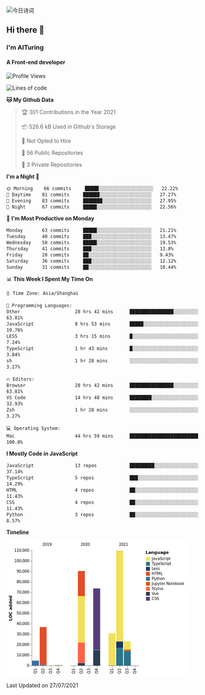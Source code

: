 <img alt="今日诗词" src="https://v2.jinrishici.com/one.svg?font-size=30&spacing=2&color=skyblue" style="max-width:100%; display: block; margin: 0 auto;">

## Hi there 👋
### I'm AITuring
#### A Front-end developer

<!-- <img src="./dhx.gif" width="400px"/> -->

<!--START_SECTION:waka-->
![Profile Views](http://img.shields.io/badge/Profile%20Views-0-blue)

![Lines of code](https://img.shields.io/badge/From%20Hello%20World%20I%27ve%20Written-369481%20lines%20of%20code-blue)

**🐱 My Github Data** 

> 🏆 301 Contributions in the Year 2021
 > 
> 📦 526.6 kB Used in Github's Storage 
 > 
> 🚫 Not Opted to Hire
 > 
> 📜 56 Public Repositories 
 > 
> 🔑 3 Private Repositories  
 > 
**I'm a Night 🦉** 

```text
🌞 Morning    66 commits     █████░░░░░░░░░░░░░░░░░░░░   22.22% 
🌆 Daytime    81 commits     ██████░░░░░░░░░░░░░░░░░░░   27.27% 
🌃 Evening    83 commits     ███████░░░░░░░░░░░░░░░░░░   27.95% 
🌙 Night      67 commits     █████░░░░░░░░░░░░░░░░░░░░   22.56%

```
📅 **I'm Most Productive on Monday** 

```text
Monday       63 commits     █████░░░░░░░░░░░░░░░░░░░░   21.21% 
Tuesday      40 commits     ███░░░░░░░░░░░░░░░░░░░░░░   13.47% 
Wednesday    58 commits     █████░░░░░░░░░░░░░░░░░░░░   19.53% 
Thursday     41 commits     ███░░░░░░░░░░░░░░░░░░░░░░   13.8% 
Friday       28 commits     ██░░░░░░░░░░░░░░░░░░░░░░░   9.43% 
Saturday     36 commits     ███░░░░░░░░░░░░░░░░░░░░░░   12.12% 
Sunday       31 commits     ██░░░░░░░░░░░░░░░░░░░░░░░   10.44%

```


📊 **This Week I Spent My Time On** 

```text
⌚︎ Time Zone: Asia/Shanghai

💬 Programming Languages: 
Other                    28 hrs 42 mins      ████████████████░░░░░░░░░   63.81% 
JavaScript               8 hrs 53 mins       █████░░░░░░░░░░░░░░░░░░░░   19.76% 
LESS                     3 hrs 15 mins       █░░░░░░░░░░░░░░░░░░░░░░░░   7.24% 
TypeScript               1 hr 43 mins        █░░░░░░░░░░░░░░░░░░░░░░░░   3.84% 
sh                       1 hr 28 mins        ░░░░░░░░░░░░░░░░░░░░░░░░░   3.27%

🔥 Editors: 
Browser                  28 hrs 42 mins      ████████████████░░░░░░░░░   63.81% 
VS Code                  14 hrs 48 mins      ████████░░░░░░░░░░░░░░░░░   32.93% 
Zsh                      1 hr 28 mins        ░░░░░░░░░░░░░░░░░░░░░░░░░   3.27%

💻 Operating System: 
Mac                      44 hrs 59 mins      █████████████████████████   100.0%

```

**I Mostly Code in JavaScript** 

```text
JavaScript               13 repos            █████████░░░░░░░░░░░░░░░░   37.14% 
TypeScript               5 repos             ███░░░░░░░░░░░░░░░░░░░░░░   14.29% 
HTML                     4 repos             ██░░░░░░░░░░░░░░░░░░░░░░░   11.43% 
CSS                      4 repos             ██░░░░░░░░░░░░░░░░░░░░░░░   11.43% 
Python                   3 repos             ██░░░░░░░░░░░░░░░░░░░░░░░   8.57%

```


**Timeline**

![Chart not found](https://raw.githubusercontent.com/AITuring/AITuring/main/charts/bar_graph.png) 


 Last Updated on 27/07/2021
<!--END_SECTION:waka-->


